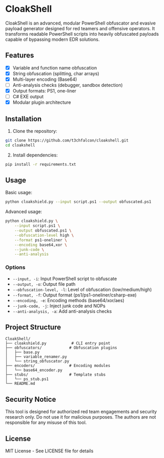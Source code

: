 # CloakShell

CloakShell is an advanced, modular PowerShell obfuscator and evasive payload generator designed for red teamers and offensive operators. It transforms readable PowerShell scripts into heavily obfuscated payloads capable of bypassing modern EDR solutions.

## Features

- [x] Variable and function name obfuscation
- [x] String obfuscation (splitting, char arrays)
- [x] Multi-layer encoding (Base64)
- [ ] Anti-analysis checks (debugger, sandbox detection)
- [x] Output formats: PS1, one-liner
- [ ] C# EXE output
- [x] Modular plugin architecture

## Installation

1. Clone the repository:
```bash
git clone https://github.com/t3chfalcon/cloakshell.git
cd cloakshell
```

2. Install dependencies:
```bash
pip install -r requirements.txt
```

## Usage

Basic usage:
```bash
python cloakshield.py --input script.ps1 --output obfuscated.ps1
```

Advanced usage:
```bash
python cloakshield.py \
    --input script.ps1 \
    --output obfuscated.ps1 \
    --obfuscation-level high \
    --format ps1-oneliner \
    --encoding base64,xor \
    --junk-code \
    --anti-analysis
```

### Options

- `--input, -i`: Input PowerShell script to obfuscate
- `--output, -o`: Output file path
- `--obfuscation-level, -l`: Level of obfuscation (low/medium/high)
- `--format, -f`: Output format (ps1/ps1-oneliner/csharp-exe)
- `--encoding, -e`: Encoding methods (base64/xor/aes)
- `--junk-code, -j`: Inject junk code and NOPs
- `--anti-analysis, -a`: Add anti-analysis checks

## Project Structure

```
CloakShell/
├── cloakshield.py           # CLI entry point
├── obfuscators/            # Obfuscation plugins
│   ├── base.py
│   ├── variable_renamer.py
│   └── string_obfuscator.py
├── encoders/               # Encoding modules
│   └── base64_encoder.py
├── stubs/                  # Template stubs
│   └── ps_stub.ps1
└── README.md
```

## Security Notice

This tool is designed for authorized red team engagements and security research only. Do not use it for malicious purposes. The authors are not responsible for any misuse of this tool.

## License

MIT License - See LICENSE file for details 